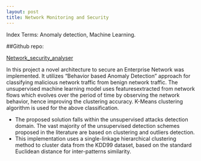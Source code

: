 ```yaml
---
layout: post
title: Network Monitoring and Security 
---
```

Index Terms: Anomaly detection, Machine Learning.

##Github repo: 

[Network_security_analyser](https://github.com/sunithan29/Network_security_analyser)

In this project a novel architecture to secure an Enterprise Network was implemented. It utilizes “Behavior based Anomaly Detection” approach for classifying malicious network traffic from benign network traffic. The unsupervised machine learning model uses featuresextracted from network flows which evolves over the period of time by observing the network behavior, hence improving the clustering accuracy. K-Means clustering algorithm is used for the above classification.

* The proposed solution falls within the unsupervised attacks detection domain. The vast majority of the unsupervised detection schemes
proposed in the literature are based on clustering and outliers detection. 
* This implementation uses a single-linkage hierarchical clustering method to cluster data from the KDD99 dataset, based on the standard
Euclidean distance for inter-patterns similarity.
